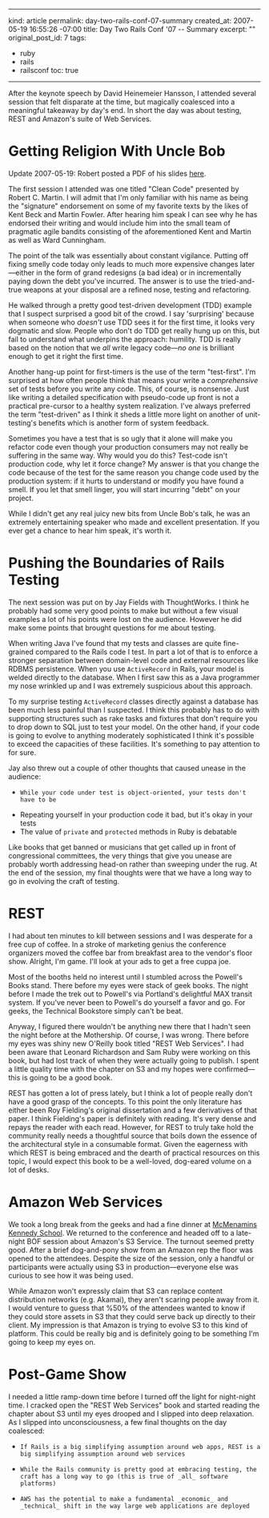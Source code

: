 ----- 
kind: article
permalink: day-two-rails-conf-07-summary
created_at: 2007-05-19 16:55:26 -07:00
title: Day Two Rails Conf '07 -- Summary
excerpt: ""
original_post_id: 7
tags: 
- ruby
- rails
- railsconf
toc: true
-----
After the keynote speech by David Heinemeier Hansson, I attended several session that felt disparate at the time, but magically coalesced into a meaningful takeaway by day's end. In short the day was about testing, REST and Amazon's suite of Web Services.
# Getting Religion With Uncle Bob

Update 2007-05-19: Robert posted a PDF of his slides [here](http://www.objectmentor.com/resources/articles/Clean_Code_Args.pdf).

The first session I attended was one titled "Clean Code" presented by Robert C. Martin. I will admit that I'm only familiar with his name as being the "signature" endorsement on some of my favorite texts by the likes of Kent Beck and Martin Fowler. After hearing him speak I can see why he has endorsed their writing and would include him into the small team of pragmatic agile bandits consisting of the aforementioned Kent and Martin as well as Ward Cunningham.

The point of the talk was essentially about constant vigilance. Putting off fixing smelly code today only leads to much more expensive changes later&mdash;either in the form of grand redesigns (a bad idea) or in incrementally paying down the debt you've incurred. The answer is to use the tried-and-true  weapons at your disposal are a refined nose, testing and refactoring.

He walked through a pretty good test-driven development (TDD) example that I suspect surprised a good bit of the crowd. I say 'surprising' because when someone who _doesn't_ use TDD sees it for the first time, it looks very dogmatic and slow. People who don't do TDD get really hung up on this, but fail to understand what underpins the approach: humility. TDD is really based on the notion that we _all_ write legacy code&mdash;_no one_ is brilliant enough to get it right the first time.

Another hang-up point for first-timers is the use of the term "test-first". I'm surprised at how often people think that means your write a _comprehensive_ set of tests before you write any code. This, of course, is nonsense. Just like writing a detailed specification with pseudo-code up front is not a practical pre-cursor to a healthy system realization. I've always preferred the term "test-driven" as I think it sheds a little more light on another of unit-testing's benefits which is another form of system feedback.

Sometimes you have a test that is so ugly that it alone will make you refactor code even though your production consumers may not really be suffering in the same way. Why would you do this? Test-code isn't production code, why let it force change? My answer is that you change the code because of the test for the same reason you change code used by the production system: if it hurts to understand or modify you have found a smell. If you let that smell linger, you will start incurring "debt" on your project.

While I didn't get any real juicy new bits from Uncle Bob's talk, he was an extremely entertaining speaker who made and excellent presentation. If you ever get a chance to hear him speak, it's worth it.
# Pushing the Boundaries of Rails Testing

The next session was put on by Jay Fields with ThoughtWorks. I think he probably had some very good points to make but without a few visual examples a lot of his points were lost on the audience. However he did make some points that brought questions for me about testing.

When writing Java I've found that my tests and classes are quite fine-grained compared to the Rails code I test. In part a lot of that is to enforce a stronger separation between domain-level code and external resources like RDBMS persistence. When you use `ActiveRecord` in Rails, your model is welded directly to the database. When I first saw this as a Java programmer my nose wrinkled up and I was extremely suspicious about this approach.

To my surprise testing `ActiveRecord` classes directly against a database has been much less painful than I suspected. I think this probably has to do with supporting structures such as rake tasks and fixtures that don't require you to drop down to SQL just to test your model. On the other hand, if your code is going to evolve to anything moderately sophisticated I think it's possible to exceed the capacities of these facilities. It's something to pay attention to for sure.

Jay also threw out a couple of other thoughts that caused unease in the audience:
*     While your code under test is object-oriented, your tests don't have to be
*  Repeating yourself in your production code it bad, but it's okay in your tests
*  The value of `private` and `protected` methods in Ruby is debatable

Like books that get banned or musicians that get called up in front of congressional committees, the very things that give you unease are probably worth addressing head-on rather than sweeping under the rug. At the end of the session, my final thoughts were that we have a long way to go in evolving the craft of testing.
# REST

I had about ten minutes to kill between sessions and I was desperate for a free cup of coffee. In a stroke of marketing genius the conference organizers moved the coffee bar from breakfast area to the vendor's floor show. Alright, I'm game. I'll look at your ads to get a free cuppa joe.

Most of the booths held no interest until I stumbled across the Powell's Books stand. There before my eyes were stack of geek books. The night before I made the trek out to Powell's via Portland's delightful MAX transit system. If you've never been to Powell's do yourself a favor and go. For geeks, the Technical Bookstore simply can't be beat.

Anyway, I figured there wouldn't be anything new there that I hadn't seen the night before at the Mothership. Of course, I was wrong. There before my eyes was shiny new O'Reilly book titled "REST Web Services". I had been aware that Leonard Richardson and Sam Ruby were working on this book, but had lost track of when they were actually going to publish. I spent a little quality time with the chapter on S3 and my hopes were confirmed&mdash;this is going to be a good book.

REST has gotten a lot of press lately, but I think a lot of people really don't have a good grasp of the concepts. To this point the only literature has either been Roy Fielding's original dissertation and a few derivatives of that paper. I think Fielding's paper is definitely with reading. It's very dense and repays the reader with each read. However, for REST to truly take hold the community really needs a thoughtful source that boils down the essence of the architectural style in a consumable format. Given the eagerness with which REST is being embraced and the dearth of practical resources on this topic, I would expect this book to be a well-loved, dog-eared volume on a lot of desks.
# Amazon Web Services

We took a long break from the geeks and had a fine dinner at [McMenamins Kennedy School](http://www.mcmenamins.com/index.php?loc=57&category=Location%20Homepage). We returned to the conference and headed off to a late-night BOF session about Amazon's S3 Service. The turnout seemed pretty good. After a brief dog-and-pony show from an Amazon rep the floor was opened to the attendees. Despite the size of the session, only a handful or participants were actually using S3 in production&mdash;everyone else was curious to see how it was being used.

While Amazon won't expressly claim that S3 can replace content distribution networks (e.g. Akamai), they aren't scaring people away from it. I would venture to guess that %50% of the attendees wanted to know if they could store assets in S3 that they could serve back up directly to their client. My impression is that Amazon is trying to evolve S3 to this kind of platform. This could be really big and is definitely going to be something I'm going to keep my eyes on.
# Post-Game Show

I needed a little ramp-down time before I turned off the light for night-night time. I cracked open the "REST Web Services" book and started reading the chapter about S3 until my eyes drooped and I slipped into deep relaxation. As I slipped into unconsciousness, a few final thoughts on the day coalesced:
*     If Rails is a big simplifying assumption around web apps, REST is a big simplifying assumption around web services
*     While the Rails community is pretty good at embracing testing, the craft has a long way to go (this is true of _all_ software platforms)
*     AWS has the potential to make a fundamental _economic_ and _technical_ shift in the way large web applications are deployed
